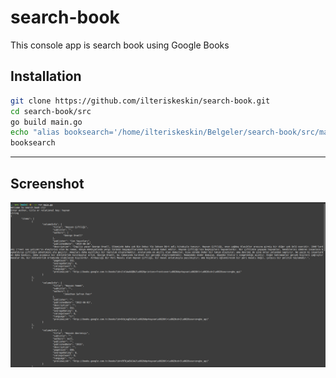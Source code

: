 # search-book
This console app is search book using Google Books

## Installation

```Bash
git clone https://github.com/ilteriskeskin/search-book.git
cd search-book/src
go build main.go
echo "alias booksearch='/home/ilteriskeskin/Belgeler/search-book/src/main'" >> ~/.bashrc # or ~/.zshrc
booksearch
```

---

## Screenshot

![screenshot](screenshot/ss1.png)
